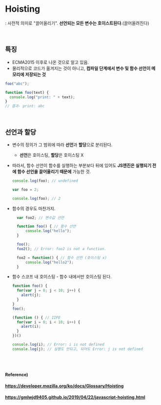 # Hoisting

: 사전적 의미로 "끌어올리기". **선언되는 모든 변수는 호이스트된다**.(끌어올려진다)

<br>

## 특징

* ECMA2015 이후로 나온 것으로 알고 있음.
* 물리적으로 코드가 옮겨지는 것이 아니고, **컴파일 단계에서 변수 및 함수 선언이 메모리에 저장되는 것**

```javascript
foo("abc");

function foo(text) {
  console.log("print: " + text);
}
// 결과- print: abc
```

<br>

## 선언과 할당

- 변수의 정의가 그 범위에 따라 **선언**과 **할당**으로 분리된다.

  - **선언**은 호이스팅, **할당**은 호이스팅 X

- 따라서, 함수 선언이 함수를 실행하는 부분보다 뒤에 있어도 **JS엔진은 실행되기 전에 함수 선언을 끌어올리기 때문에** 가능한 것.

  ```javascript
  console.log(foo); // undefined
  
  var foo = 2;
  
  console.log(foo); // 2
  ```

- 함수의 경우도 마찬가지.

  ```javascript
    var foo2; // 변수값 선언
  
    function foo() { // 함수 선언
        console.log("hello");
    }
  
    foo();
    foo2(); // Error: foo2 is not a function.
  
    foo2 = function() { // 함수 선언 (호이스팅 x)
        console.log("hello2");
    }
  ```

* 함수 스코프 내 호이스팅 - 함수 내에서만 호이스팅 된다.

  ```javascript
  function foo() {
    for(var j = 0; j < 10; j++) {
      alert(j);
    }
  }
  foo();
  
  (function () { // IIFE
    for(var i = 0; i < 10; i++) {
      alert(i);
    }
  })()
  
  console.log(i); // Error: i is not defined
  console.log(j); // 실행도 안되고, 되어도 Error: j is not defined
  ```


<br><br>

#### Reference)

#### https://developer.mozilla.org/ko/docs/Glossary/Hoisting

#### https://gmlwjd9405.github.io/2019/04/22/javascript-hoisting.html